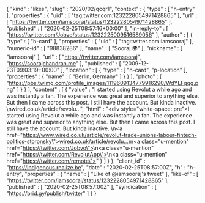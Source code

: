 {
  "kind" : "likes",
  "slug" : "2020/02/qcqr1",
  "context" : {
    "type" : [ "h-entry" ],
    "properties" : {
      "uid" : [ "tag:twitter.com:1232228054971428865" ],
      "url" : [ "https://twitter.com/iamsooraj/status/1232228054971428865" ],
      "published" : [ "2020-02-25T08:57:16+00:00" ],
      "in-reply-to" : [ "https://twitter.com/Jobvo/status/1232225009516589056" ],
      "author" : [ {
        "type" : [ "h-card" ],
        "properties" : {
          "uid" : [ "tag:twitter.com:iamsooraj" ],
          "numeric-id" : [ "98838286" ],
          "name" : [ "Sooraj 🌍" ],
          "nickname" : [ "iamsooraj" ],
          "url" : [ "https://twitter.com/iamsooraj", "https://soorajchandran.me" ],
          "published" : [ "2009-12-23T09:03:19+00:00" ],
          "location" : [ {
            "type" : [ "h-card", "p-location" ],
            "properties" : {
              "name" : [ "Berlin, Germany" ]
            }
          } ],
          "photo" : [ "https://pbs.twimg.com/profile_images/1119609134779916290/WdYLFqqg.png" ]
        }
      } ],
      "content" : [ {
        "value" : "I started using Revolut a while ago and was instantly a fan. The experience was great and superior to anything else. But then I came across this post. I still have the account. But kinda inactive. \nwired.co.uk/article/revolu…",
        "html" : "<div style=\"white-space: pre\">I started using Revolut a while ago and was instantly a fan. The experience was great and superior to anything else. But then I came across this post. I still have the account. But kinda inactive. \n<a href=\"https://www.wired.co.uk/article/revolut-trade-unions-labour-fintech-politics-storonsky\">wired.co.uk/article/revolu…</a></div>\n<a class=\"u-mention\" href=\"https://twitter.com/Jobvo\"></a>\n<a class=\"u-mention\" href=\"https://twitter.com/RevolutApp\"></a>\n<a class=\"u-mention\" href=\"https://twitter.com/remote\"></a>"
      } ]
    }
  },
  "client_id" : "https://indigenous.realize.be",
  "date" : "2020-02-25T08:57:00Z",
  "h" : "h-entry",
  "properties" : {
    "name" : [ "Like of @iamsooraj's tweet" ],
    "like-of" : [ "https://twitter.com/iamsooraj/status/1232228054971428865" ],
    "published" : [ "2020-02-25T08:57:00Z" ],
    "syndication" : [ "https://brid.gy/publish/twitter" ]
  }
}
